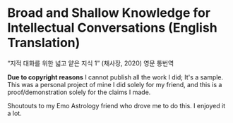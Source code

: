 # Broad and Shallow Knowledge for Intellectual Conversations (English Translation)
“지적 대화를 위한 넓고 얕은 지식 1” (채사장, 2020) 영문 통번역

**Due to copyright reasons** I cannot publish all the work I did; It's a sample. This was a personal project of mine I did solely for my friend, and this is a proof/demonstration solely for the claims I made.

Shoutouts to my Emo Astrology friend who drove me to do this. I enjoyed it a lot.

